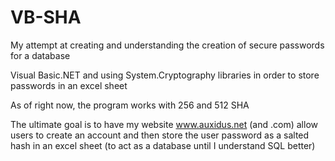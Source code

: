 # VB-SHA
My attempt at creating and understanding the creation of secure passwords for a database


Visual Basic.NET and using System.Cryptography libraries in order to store passwords in an excel sheet

As of right now, the program works with 256 and 512 SHA

The ultimate goal is to have my website www.auxidus.net (and .com) allow users to create an account and then store the user 
password as a salted hash in an excel sheet (to act as a database until I understand SQL better) 

